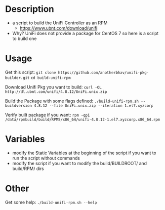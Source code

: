 # Description
- a script to build the UniFi Controller as an RPM
    - https://www.ubnt.com/download/unifi
- Why? UniFi does not provide a package for CentOS 7 so here is a script to build one

# Usage
Get this script:
`git clone https://github.com/anotherbhav/unifi-pkg-builder.git`
`cd build-unifi-rpm`

Download Unifi Pkg you want to build:
`curl -OL http://dl.ubnt.com/unifi/4.8.12/UniFi.unix.zip`

Build the Package with some flags defined:
`./build-unifi-rpm.sh --buildversion 4.8.12 --file UniFi.unix.zip --iteration 1.el7.xyzcorp`

Verify built package if you want:
`rpm -qpi /data/rpmbuild/build/RPMS/x86_64/unifi-4.8.12-1.el7.xyzcorp.x86_64.rpm`

# Variables
- modify the Static Variables at the beginning of the script if you want to run the script without commands
- modify the script if you want to modify the build/BUILDROOT/ and build/RPM/ dirs

# Other
Get some help: `./build-unifi-rpm.sh --help`
